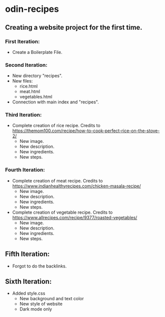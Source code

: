 # odin-recipes
## Creating a website project for the first time.

### First Iteration:
- Create a Boilerplate File.

### Second Iteration:
- New directory "recipes".
- New files:
    - rice.html
    - meat.html
    - vegetables.html
- Connection with main index and "recipes".

### Third Iteration:
- Complete creation of rice recipe. Credits to https://themom100.com/recipe/how-to-cook-perfect-rice-on-the-stove-2/
    - New image.
    - New description.
    - New ingredients.
    - New steps.

### Fourth Iteration:
- Complete creation of meat recipe. Credits to https://www.indianhealthyrecipes.com/chicken-masala-recipe/
    - New image.
    - New description.
    - New ingredients.
    - New steps.
- Complete creation of vegetable recipe. Credits to https://www.allrecipes.com/recipe/9377/roasted-vegetables/
    - New image.
    - New description.
    - New ingredients.
    - New steps.

## Fifth Iteration:
- Forgot to do the backlinks.

## Sixth Iteration:
- Added style.css
    - New background and text color
    - New style of website
    - Dark mode only
